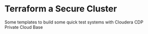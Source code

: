 # Terraform a Secure Cluster

Some templates to build some quick test systems with Cloudera CDP Private Cloud Base

